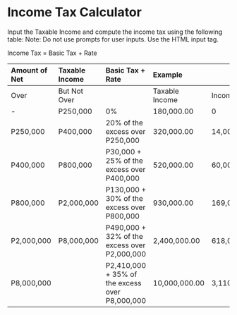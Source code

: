 # Income Tax Calculator

Input the Taxable Income and compute the income tax using the following table:
Note: Do not use prompts for user inputs. Use the HTML input tag.

Income Tax = Basic Tax + Rate

| Amount of Net | Taxable Income | Basic Tax + Rate                               | Example        |              |
| :------------ | :------------- | :--------------------------------------------- | :------------- | :----------- |
| Over          | But Not Over   |                                                | Taxable Income | Income Tax   |
| -             | P250,000       | 0%                                             | 180,000.00     | 0            |
| P250,000      | P400,000       | 20% of the excess over P250,000                | 320,000.00     | 14,000.00    |
| P400,000      | P800,000       | P30,000 + 25% of the excess over P400,000      | 520,000.00     | 60,000.00    |
| P800,000      | P2,000,000     | P130,000 + 30% of the excess over P800,000     | 930,000.00     | 169,000.00   |
| P2,000,000    | P8,000,000     | P490,000 + 32% of the excess over P2,000,000   | 2,400,000.00   | 618,000.00   |
| P8,000,000    |                | P2,410,000 + 35% of the excess over P8,000,000 | 10,000,000.00  | 3,110,000.00 |
